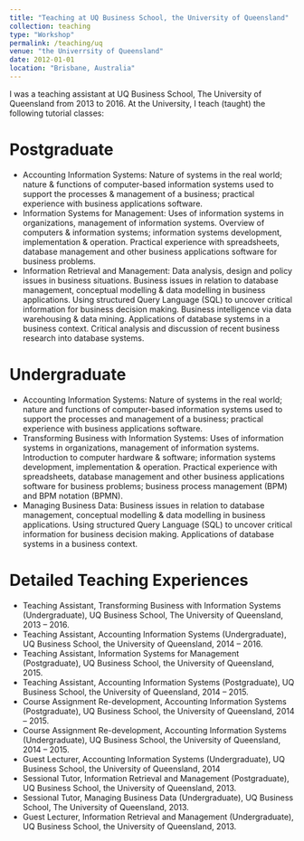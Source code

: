 ```yaml
---
title: "Teaching at UQ Business School, the University of Queensland"
collection: teaching
type: "Workshop"
permalink: /teaching/uq
venue: "the Univerrsity of Queensland"
date: 2012-01-01
location: "Brisbane, Australia"
---
```


I was a teaching assistant at UQ Business School, The University of Queensland from 2013 to 2016. At the University, I teach (taught) the following tutorial classes:

Postgraduate
======

* Accounting Information Systems: Nature of systems in the real world; nature & functions of computer-based information systems used to support the processes & management of a business; practical experience with business applications software.
* Information Systems for Management: Uses of information systems in organizations, management of information systems. Overview of computers & information systems; information systems development, implementation & operation. Practical experience with spreadsheets, database management and other business applications software for business problems.
* Information Retrieval and Management: Data analysis, design and policy issues in business situations. Business issues in relation to database management, conceptual modelling & data modelling in business applications. Using structured Query Language (SQL) to uncover critical information for business decision making. Business intelligence via data warehousing & data mining. Applications of database systems in a business context. Critical analysis and discussion of recent business research into database systems.


Undergraduate
======

* Accounting Information Systems: Nature of systems in the real world; nature and functions of computer-based information systems used to support the processes and management of a business; practical experience with business applications software.
* Transforming Business with Information Systems: Uses of information systems in organizations, management of information systems. Introduction to computer hardware & software; information systems development, implementation & operation. Practical experience with spreadsheets, database management and other business applications software for business problems; business process management (BPM) and BPM notation (BPMN).
* Managing Business Data: Business issues in relation to database management, conceptual modelling & data modelling in business applications. Using structured Query Language (SQL) to uncover critical information for business decision making. Applications of database systems in a business context.

 
Detailed Teaching Experiences
======

* Teaching Assistant, Transforming Business with Information Systems (Undergraduate), UQ Business School, The University of Queensland, 2013 – 2016.
* Teaching Assistant, Accounting Information Systems (Undergraduate), UQ Business School, the University of Queensland, 2014 – 2016.
* Teaching Assistant, Information Systems for Management (Postgraduate), UQ Business School, the University of Queensland, 2015.
* Teaching Assistant, Accounting Information Systems (Postgraduate), UQ Business School, the University of Queensland, 2014 – 2015.
* Course Assignment Re-development, Accounting Information Systems (Postgraduate), UQ Business School, the University of Queensland, 2014 – 2015.
* Course Assignment Re-development, Accounting Information Systems (Undergraduate), UQ Business School, the University of Queensland, 2014 – 2015.
* Guest Lecturer, Accounting Information Systems (Undergraduate), UQ Business School, the University of Queensland, 2014
* Sessional Tutor, Information Retrieval and Management (Postgraduate), UQ Business School, the University of Queensland, 2013.
* Sessional Tutor, Managing Business Data (Undergraduate), UQ Business School, The University of Queensland, 2013.
* Guest Lecturer, Information Retrieval and Management (Undergraduate), UQ Business School, the University of Queensland, 2013.
